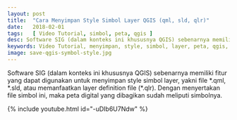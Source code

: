 ```yaml
---
layout: post
title:  "Cara Menyimpan Style Simbol Layer QGIS (qml, sld, qlr)"
date:   2018-02-01
tags:   [ Video Tutorial, simbol, peta, qgis ]
desc: Software SIG (dalam konteks ini khususnya QGIS) sebenarnya memiliki fitur yang dapat digunakan untuk menyimpan style simbol layer, yakni file *.qml, *.sld, atau memanfaatkan layer definition file (*.qlr). Dengan menyertakan file simbol ini, maka peta digital yang dibagikan sudah meliputi simbolnya.
keywords: Video Tutorial, menyimpan, style, simbol, layer, peta, qgis, qml, qlr, sld
image: save-qgis-symbol-style.jpg
---
```



<p class="intro"><span class="dropcap">S</span>oftware SIG (dalam konteks ini khususnya QGIS) sebenarnya memiliki fitur yang dapat digunakan untuk menyimpan style simbol layer, yakni file *.qml, *.sld, atau memanfaatkan layer definition file (*.qlr). Dengan menyertakan file simbol ini, maka peta digital yang dibagikan sudah meliputi simbolnya.</p>

{% include youtube.html id="-uDIb6U7Ndw" %}
